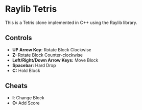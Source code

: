 # Raylib Tetris

This is a Tetris clone implemented in C++ using the Raylib library.

## Controls

- **UP Arrow Key:** Rotate Block Clockwise
- **Z:** Rotate Block Counter-clockwise
- **Left/Right/Down Arrow Keys:** Move Block
- **Spacebar:** Hard Drop
- **C:** Hold Block

## Cheats

- **I**: Change Block
- **O:** Add Score
